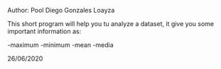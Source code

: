 Author: Pool Diego Gonzales Loayza

This short program will help you tu analyze
a dataset, it give you some important 
information as:

   -maximum
   -minimum
   -mean
   -media

26/06/2020


